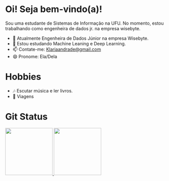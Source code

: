# Oi! Seja bem-vindo(a)!
Sou uma estudante de Sistemas de Informação na UFU. No momento, estou trabalhando como engenheira de dados jr. na empresa wisebyte.

- 🔭 Atualmente Engenheira de Dados Júnior na empresa Wisebyte.
- 🌱 Estou estudando Machine Leaning e Deep Learning.
- 📫 Contate-me: Klariaandrade@gmail.com
- 😄 Pronome: Ela/Dela

# Hobbies

- 🎶 Escutar música e ler livros.
- 🌱 Viagens

# Git Status
<div align="left">
    <a href="https://github.com/Klaria-Data">
        <img height="150em" src="https://github-readme-stats.vercel.app/api?username=Klaria-Data&show_icons=true&theme=dark&include_all_commits=true&count_private=true"/>
        <img height="150em" src="https://github-readme-stats.vercel.app/api/top-langs/?username=Klaria-Data&layout=compact&langs_count=7&theme=dark"/>
    </a>
</div>


